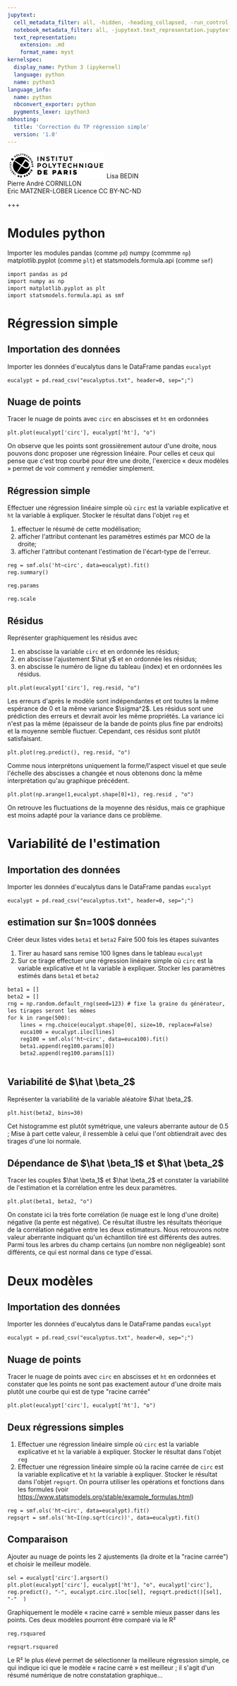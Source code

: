 ```yaml
---
jupytext:
  cell_metadata_filter: all, -hidden, -heading_collapsed, -run_control, -trusted
  notebook_metadata_filter: all, -jupytext.text_representation.jupytext_version, -jupytext.text_representation.format_version, -language_info.version, -language_info.codemirror_mode.version, -language_info.codemirror_mode, -language_info.file_extension, -language_info.mimetype, -toc
  text_representation:
    extension: .md
    format_name: myst
kernelspec:
  display_name: Python 3 (ipykernel)
  language: python
  name: python3
language_info:
  name: python
  nbconvert_exporter: python
  pygments_lexer: ipython3
nbhosting:
  title: 'Correction du TP régression simple'
  version: '1.0'
---
```


<div class="licence">
<span><img src="media/logo_IPParis.png" /></span>
<span>Lisa BEDIN<br />Pierre André CORNILLON<br />Eric MATZNER-LOBER</span>
<span>Licence CC BY-NC-ND</span>
</div>

+++

# Modules python
Importer les modules pandas (comme `pd`) numpy (commme `np`)
matplotlib.pyplot (comme  `plt`) et statsmodels.formula.api (comme `smf`)


```{code-cell} python
import pandas as pd
import numpy as np
import matplotlib.pyplot as plt
import statsmodels.formula.api as smf
```

# Régression simple

## Importation des données
Importer les données d'eucalytus dans le DataFrame pandas `eucalypt`


```{code-cell} python
eucalypt = pd.read_csv("eucalyptus.txt", header=0, sep=";")
```

## Nuage de points
Tracer le nuage de points avec `circ` en  abscisses et `ht` en ordonnées


```{code-cell} python
plt.plot(eucalypt['circ'], eucalypt['ht'], "o")
```

On observe que les points sont grossièrement autour d'une droite,
nous pouvons donc proposer une régression linéaire.
Pour celles et ceux qui pense que c'est trop courbé pour être une droite,
l'exercice « deux modèles » permet de voir comment y remédier simplement.

## Régression simple
Effectuer une régression linéaire simple où `circ` est  la variable
explicative et `ht` la variable à expliquer. Stocker le résultat
dans l'objet `reg` et 
1. effectuer le résumé de cette modélisation;
2. afficher l'attribut contenant les paramètres estimés par MCO de la droite;
3. afficher l'attribut contenant l'estimation de l'écart-type de l'erreur.


```{code-cell} python
reg = smf.ols('ht~circ', data=eucalypt).fit()
reg.summary()
```


```{code-cell} python
reg.params
```


```{code-cell} python
reg.scale
```

## Résidus
Représenter graphiquement les résidus avec
1. en abscisse la variable `circ` et en ordonnée les résidus;
2. en abscisse l'ajustement \$\hat y\$ et en ordonnée les résidus;
3. en abscisse le numéro de ligne du tableau (index) et en ordonnées les résidus.


```{code-cell} python
plt.plot(eucalypt['circ'], reg.resid, "o")
```

Les erreurs d'après le modèle sont indépendantes et ont toutes
la même espérance de 0 et la même variance \$\sigma^2\$.
Les résidus sont une prédiction des erreurs et devrait avoir
les même propriétés. La variance ici n'est pas la même
(épaisseur de la bande de points plus fine par endroits)
et la moyenne semble fluctuer. Cependant, ces résidus
sont plutôt satisfaisant.


```{code-cell} python
plt.plot(reg.predict(), reg.resid, "o")
```

Comme nous interprétons uniquement la forme/l'aspect visuel 
et que seule l'échelle des abscisses a changée et nous obtenons donc
la même interprétation qu'au graphique précédent.


```{code-cell} python
plt.plot(np.arange(1,eucalypt.shape[0]+1), reg.resid , "o")
```

On retrouve les fluctuations de la moyenne des résidus, mais ce
graphique est moins adapté pour la variance dans ce problème.

# Variabilité de l'estimation

## Importation des données
Importer les données d'eucalytus dans le DataFrame pandas `eucalypt`


```{code-cell} python
eucalypt = pd.read_csv("eucalyptus.txt", header=0, sep=";")
```

## estimation sur \$n=100\$ données
Créer deux listes vides `beta1` et `beta2`
Faire 500 fois les étapes suivantes
1. Tirer au hasard sans remise 100 lignes dans le tableau `eucalypt`
2. Sur ce tirage effectuer une régression linéaire simple
   où `circ` est la variable explicative et `ht` la variable à expliquer. Stocker les paramètres estimés dans `beta1` et `beta2`


```{code-cell} python
beta1 = []
beta2 = []
rng = np.random.default_rng(seed=123) # fixe la graine du générateur, les tirages seront les mêmes
for k in range(500):
    lines = rng.choice(eucalypt.shape[0], size=10, replace=False)
    euca100 = eucalypt.iloc[lines]
    reg100 = smf.ols('ht~circ', data=euca100).fit()
    beta1.append(reg100.params[0])
    beta2.append(reg100.params[1])
    
```

## Variabilité de \$\hat \beta_2\$
Représenter la variabilité de la variable aléatoire  \$\hat \beta_2\$.


```{code-cell} python
plt.hist(beta2, bins=30)
```

Cet histogramme est plutôt symétrique, une valeurs aberrante autour de 0.5 ; Mise à part cette valeur, il ressemble à celui que l'ont obtiendrait avec des tirages d'une loi normale.

## Dépendance de \$\hat \beta_1\$ et \$\hat \beta_2\$
Tracer les couples \$\hat \beta_1\$ et \$\hat \beta_2\$ et
constater la variabilité de l'estimation et la corrélation
entre les deux paramètres.


```{code-cell} python
plt.plot(beta1, beta2, "o")
```

On constate ici la très forte corrélation (le nuage est le long d'une droite)
négative (la pente est négative). Ce résultat illustre les résultats
théorique de la corrélation négative entre les deux estimateurs.
Nous retrouvons notre valeur aberrante indiquant qu'un échantillon
tiré est différents des autres. Parmi tous les arbres du champ
certains (un nombre non négligeable) sont différents, ce qui est
normal dans ce type d'essai. 

# Deux modèles

## Importation des données
Importer les données d'eucalytus dans le DataFrame pandas `eucalypt`


```{code-cell} python
eucalypt = pd.read_csv("eucalyptus.txt", header=0, sep=";")
```

## Nuage de points
Tracer le nuage de points avec `circ` en  abscisses et `ht` en ordonnées
et constater que les points ne sont pas exactement autour
d'une droite mais plutôt une courbe qui est de type "racine carrée"


```{code-cell} python
plt.plot(eucalypt['circ'], eucalypt['ht'], "o")
```

## Deux régressions simples
1. Effectuer une régression linéaire simple où `circ` est
   la variable explicative et `ht` la variable à expliquer.
   Stocker le résultat dans l'objet `reg`
2. Effectuer une régression linéaire simple où la racine carrée de `circ`
   est  la variable explicative et `ht` la variable à expliquer.
   Stocker le résultat dans l'objet `regsqrt`. On pourra utiliser les
   opérations et fonctions dans les formules
   (voir https://www.statsmodels.org/stable/example_formulas.html)


```{code-cell} python
reg = smf.ols('ht~circ', data=eucalypt).fit()
regsqrt = smf.ols('ht~I(np.sqrt(circ))', data=eucalypt).fit()
```

## Comparaison
Ajouter au nuage de points les 2 ajustements (la droite et la "racine carrée")
et choisir le meilleur modèle.


```{code-cell} python
sel = eucalypt['circ'].argsort()
plt.plot(eucalypt['circ'], eucalypt['ht'], "o", eucalypt['circ'], reg.predict(), "-", eucalypt.circ.iloc[sel], regsqrt.predict()[sel], "-"  )
```

Graphiquement le modèle « racine carré » semble mieux passer dans les points.
Ces deux modèles pourront être comparé via le R²


```{code-cell} python
reg.rsquared
```


```{code-cell} python
regsqrt.rsquared
```

Le R² le plus élevé permet de sélectionner la meilleure régression simple,
ce qui indique ici que le modèle « racine carré » est meilleur ;
il s'agit d'un résumé numérique de notre constatation graphique…
